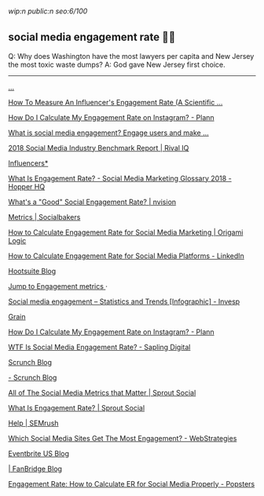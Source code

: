 ###### wip:n public:n seo:6/100

## social media engagement rate :ng_woman:

Q:	Why does Washington have the most lawyers per capita and
	New Jersey the most toxic waste dumps?
A:	God gave New Jersey first choice.


----------


[      ... ](https://www.hopperhq.com/social-media-marketing-glossary-2018/engagement-rate/)

[      How To Measure An Influencer's Engagement Rate (A Scientific ... ](https://blog.scrunch.com/measuring-an-influencers-engagement-rate)

[      How Do I Calculate My Engagement Rate on Instagram? - Plann ](https://www.plannthat.com/calculate-engagement-rate-on-instagram/)

[      What is social media engagement? Engage users and make ... ](https://www.bigcommerce.com/ecommerce-answers/what-is-social-media-engagement/)

[2018 Social Media Industry Benchmark Report | Rival IQ ](http://www.rivaliq.com/blog/2018-social-media-industry-benchmark-report/)

[Influencers* ](https://www.rivaliq.com/blog/2018-social-media-industry-benchmark-report/#influencers_title)

[What Is Engagement Rate? - Social Media Marketing Glossary 2018 - Hopper HQ ](http://www.hopperhq.com/social-media-marketing-glossary-2018/engagement-rate/)

[What's a "Good" Social Engagement Rate? | nvision ](http://nvision.co/digital-marketing/good-social-engagement-rate/)

[Metrics | Socialbakers ](http://www.socialbakers.com/blog/1427-engagement-rate-a-metric-you-can-count-on)

[How to Calculate Engagement Rate for Social Media Marketing | Origami Logic ](http://www.origamilogic.com/blog/calculate-engagement-rate-social-media-marketing/)

[How to Calculate Engagement Rate for Social Media Platforms - LinkedIn ](http://www.linkedin.com/pulse/how-calculate-engagement-rate-social-media-platforms-prateek-vora)

[Hootsuite Blog ](http://blog.hootsuite.com/social-media-metrics/amp/)

[Jump to Engagement metrics ](https://blog.hootsuite.com/social-media-metrics/amp/#engagement) ·

[Social media engagement – Statistics and Trends [Infographic] - Invesp ](http://www.invespcro.com/blog/social-media-engagement/)

[Grain ](http://www.singlegrain.com/blog-posts/10-ways-to-measure-social-media-engagement/amp/)

[How Do I Calculate My Engagement Rate on Instagram? - Plann ](http://www.plannthat.com/calculate-engagement-rate-on-instagram/)

[WTF Is Social Media Engagement Rate? - Sapling Digital ](http://www.sapling.digital/articles/social-media-engagement-rate/)

[Scrunch Blog ](http://blog.scrunch.com/measuring-an-influencers-engagement-rate)

[- Scrunch Blog ](http://blog.scrunch.com/influencer-engagement-rates)

[All of The Social Media Metrics that Matter | Sprout Social ](http://sproutsocial.com/insights/social-media-metrics-that-matter/amp/)

[What Is Engagement Rate? | Sprout Social ](http://sproutsocial.com/glossary/engagement-rate/)

[Help | SEMrush ](http://www.semrush.com/kb/630-how-do-you-measure-engagement-rate-in-the-social-media-tool)

[Which Social Media Sites Get The Most Engagement? - WebStrategies ](http://www.webstrategiesinc.com/blog/which-social-media-sites-get-the-most-engagement)

[Eventbrite US Blog ](http://www.eventbrite.com/blog/social-media-engagement-rate-ds00/)

[| FanBridge Blog ](http://www.fanbridge.com/blog/what-is-a-good-engagement-rate)

[Engagement Rate: How to Calculate ER for Social Media Properly - Popsters ](http://popsters.us/blog/post/er-how-to-calculate-engagement-rate)

